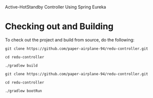Active-HotStandby Controller Using Spring Eureka

# Checking out and Building
To check out the project and build from source, do the following:

``` Build
git clone https://github.com/paper-airplane-94/redu-controller.git

cd redu-controller

./gradlew build
```

``` Run
git clone https://github.com/paper-airplane-94/redu-controller.git

cd redu-controller

./gradlew bootRun
```
